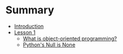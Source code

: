 # Summary

* [Introduction](README.md)
* [Lesson 1](lesson_1.md)
   * [What is object-oriented programming?](what_is_object-oriented_programming.md)
   * [Python's Null is None](pythons_null_is_none.md)

